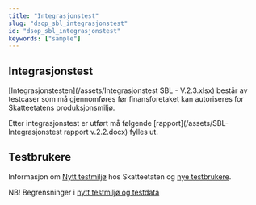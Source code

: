 ```yaml
---
title: "Integrasjonstest"
slug: "dsop_sbl_integrasjonstest"
id: "dsop_sbl_integrasjonstest"
keywords: ["sample"]
---
```


## Integrasjonstest

[Integrasjonstesten](/assets/Integrasjonstest SBL - V.2.3.xlsx) består av testcaser som må gjennomføres før finansforetaket kan autoriseres for Skatteetatens produksjonsmiljø.

Etter integrasjonstest er utført må følgende [rapport](/assets/SBL-Integrasjonstest rapport v.2.2.docx) fylles ut.

## Testbrukere

Informasjon om [Nytt testmiljø](https:/skatteetaten.github.io/api-dokumentasjon/test/testmiljo#testmilj%C3%B8) hos Skatteetaten og [nye testbrukere](https:/skatteetaten.github.io/api-dokumentasjon/test/testmiljo#historiske-testdata-for-inntekt-og-skatteoppgj%C3%B8r).

NB! Begrensninger i [nytt testmiljø og testdata](https:/skatteetaten.github.io/api-dokumentasjon/test/testmiljo#testdata-som-ikke-er-s%C3%B8kbare-i-tenor-testdatas%C3%B8k)
